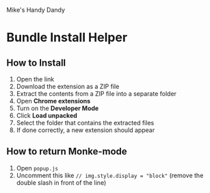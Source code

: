 Mike's Handy Dandy
# Bundle Install Helper
## How to Install
1. Open the link
2. Download the extension as a ZIP file
3. Extract the contents from a ZIP file into a separate folder
4. Open **Chrome extensions**
5. Turn on the **Developer Mode**
6. Click **************************Load unpacked**************************
7. Select the folder that contains the extracted files
8. If done correctly, a new extension should appear

## How to return Monke-mode
1. Open `popup.js`
2. Uncomment this like `// img.style.display = "block"` (remove the double slash in front of the line)
